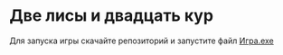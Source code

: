 # Две лисы и двадцать кур

Для запуска игры скачайте репозиторий и запустите файл [Игра.exe](%C8%E3%F0%E0.exe) 